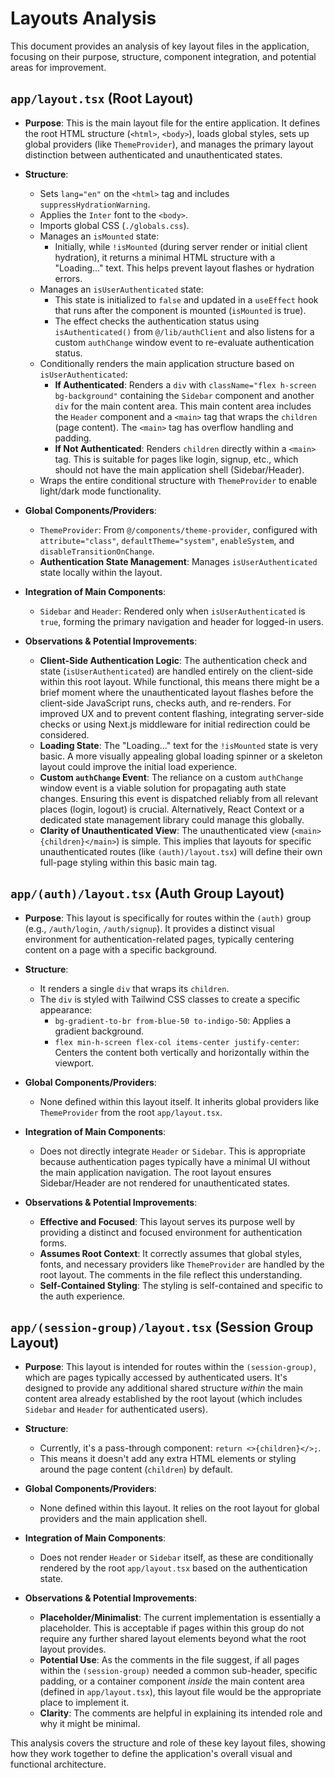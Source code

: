 # Layouts Analysis

This document provides an analysis of key layout files in the application, focusing on their purpose, structure, component integration, and potential areas for improvement.

## `app/layout.tsx` (Root Layout)

*   **Purpose**:
    This is the main layout file for the entire application. It defines the root HTML structure (`<html>`, `<body>`), loads global styles, sets up global providers (like `ThemeProvider`), and manages the primary layout distinction between authenticated and unauthenticated states.

*   **Structure**:
    *   Sets `lang="en"` on the `<html>` tag and includes `suppressHydrationWarning`.
    *   Applies the `Inter` font to the `<body>`.
    *   Imports global CSS (`./globals.css`).
    *   Manages an `isMounted` state:
        *   Initially, while `!isMounted` (during server render or initial client hydration), it returns a minimal HTML structure with a "Loading..." text. This helps prevent layout flashes or hydration errors.
    *   Manages an `isUserAuthenticated` state:
        *   This state is initialized to `false` and updated in a `useEffect` hook that runs after the component is mounted (`isMounted` is true).
        *   The effect checks the authentication status using `isAuthenticated()` from `@/lib/authClient` and also listens for a custom `authChange` window event to re-evaluate authentication status.
    *   Conditionally renders the main application structure based on `isUserAuthenticated`:
        *   **If Authenticated**: Renders a `div` with `className="flex h-screen bg-background"` containing the `Sidebar` component and another `div` for the main content area. This main content area includes the `Header` component and a `<main>` tag that wraps the `children` (page content). The `<main>` tag has overflow handling and padding.
        *   **If Not Authenticated**: Renders `children` directly within a `<main>` tag. This is suitable for pages like login, signup, etc., which should not have the main application shell (Sidebar/Header).
    *   Wraps the entire conditional structure with `ThemeProvider` to enable light/dark mode functionality.

*   **Global Components/Providers**:
    *   `ThemeProvider`: From `@/components/theme-provider`, configured with `attribute="class"`, `defaultTheme="system"`, `enableSystem`, and `disableTransitionOnChange`.
    *   **Authentication State Management**: Manages `isUserAuthenticated` state locally within the layout.

*   **Integration of Main Components**:
    *   `Sidebar` and `Header`: Rendered only when `isUserAuthenticated` is `true`, forming the primary navigation and header for logged-in users.

*   **Observations & Potential Improvements**:
    *   **Client-Side Authentication Logic**: The authentication check and state (`isUserAuthenticated`) are handled entirely on the client-side within this root layout. While functional, this means there might be a brief moment where the unauthenticated layout flashes before the client-side JavaScript runs, checks auth, and re-renders. For improved UX and to prevent content flashing, integrating server-side checks or using Next.js middleware for initial redirection could be considered.
    *   **Loading State**: The "Loading..." text for the `!isMounted` state is very basic. A more visually appealing global loading spinner or a skeleton layout could improve the initial load experience.
    *   **Custom `authChange` Event**: The reliance on a custom `authChange` window event is a viable solution for propagating auth state changes. Ensuring this event is dispatched reliably from all relevant places (login, logout) is crucial. Alternatively, React Context or a dedicated state management library could manage this globally.
    *   **Clarity of Unauthenticated View**: The unauthenticated view (`<main>{children}</main>`) is simple. This implies that layouts for specific unauthenticated routes (like `(auth)/layout.tsx`) will define their own full-page styling within this basic main tag.

## `app/(auth)/layout.tsx` (Auth Group Layout)

*   **Purpose**:
    This layout is specifically for routes within the `(auth)` group (e.g., `/auth/login`, `/auth/signup`). It provides a distinct visual environment for authentication-related pages, typically centering content on a page with a specific background.

*   **Structure**:
    *   It renders a single `div` that wraps its `children`.
    *   The `div` is styled with Tailwind CSS classes to create a specific appearance:
        *   `bg-gradient-to-br from-blue-50 to-indigo-50`: Applies a gradient background.
        *   `flex min-h-screen flex-col items-center justify-center`: Centers the content both vertically and horizontally within the viewport.

*   **Global Components/Providers**:
    *   None defined within this layout itself. It inherits global providers like `ThemeProvider` from the root `app/layout.tsx`.

*   **Integration of Main Components**:
    *   Does not directly integrate `Header` or `Sidebar`. This is appropriate because authentication pages typically have a minimal UI without the main application navigation. The root layout ensures Sidebar/Header are not rendered for unauthenticated states.

*   **Observations & Potential Improvements**:
    *   **Effective and Focused**: This layout serves its purpose well by providing a distinct and focused environment for authentication forms.
    *   **Assumes Root Context**: It correctly assumes that global styles, fonts, and necessary providers like `ThemeProvider` are handled by the root layout. The comments in the file reflect this understanding.
    *   **Self-Contained Styling**: The styling is self-contained and specific to the auth experience.

## `app/(session-group)/layout.tsx` (Session Group Layout)

*   **Purpose**:
    This layout is intended for routes within the `(session-group)`, which are pages typically accessed by authenticated users. It's designed to provide any additional shared structure *within* the main content area already established by the root layout (which includes `Sidebar` and `Header` for authenticated users).

*   **Structure**:
    *   Currently, it's a pass-through component: `return <>{children}</>;`.
    *   This means it doesn't add any extra HTML elements or styling around the page content (`children`) by default.

*   **Global Components/Providers**:
    *   None defined within this layout. It relies on the root layout for global providers and the main application shell.

*   **Integration of Main Components**:
    *   Does not render `Header` or `Sidebar` itself, as these are conditionally rendered by the root `app/layout.tsx` based on the authentication state.

*   **Observations & Potential Improvements**:
    *   **Placeholder/Minimalist**: The current implementation is essentially a placeholder. This is acceptable if pages within this group do not require any further shared layout elements beyond what the root layout provides.
    *   **Potential Use**: As the comments in the file suggest, if all pages within the `(session-group)` needed a common sub-header, specific padding, or a container component *inside* the main content area (defined in `app/layout.tsx`), this layout file would be the appropriate place to implement it.
    *   **Clarity**: The comments are helpful in explaining its intended role and why it might be minimal.

This analysis covers the structure and role of these key layout files, showing how they work together to define the application's overall visual and functional architecture.
